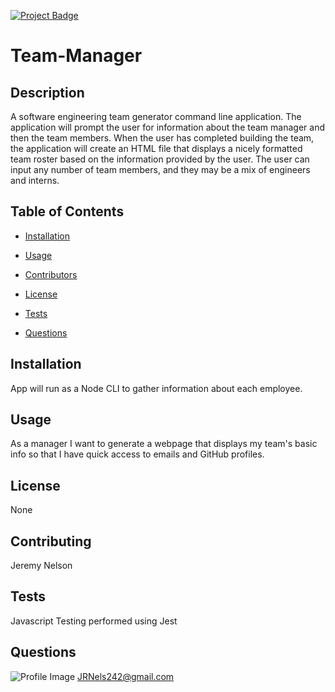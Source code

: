

[![Project Badge](https://img.shields.io/badge/Application-Awesome-green)](https://github.com/Swif242/ReadMe-Generator)
# Team-Manager

## Description 

A software engineering team generator command line application. The application will prompt the user for information about the team manager and then the team members. When the user has completed building the team, the application will create an HTML file that displays a nicely formatted team roster based on the information provided by the user. The user can input any number of team members, and they may be a mix of engineers and interns.

## Table of Contents 

- [Installation](#installation)

- [Usage](#usage)

- [Contributors](#contributors)

- [License](#license)

- [Tests](#tests)

- [Questions](#questions)

## Installation 

App will run as a Node CLI to gather information about each employee.

## Usage 

As a manager I want to generate a webpage that displays my team's basic info so that I have quick access to emails and GitHub profiles.

## License 
None


## Contributing 

Jeremy Nelson

## Tests 

Javascript Testing performed using Jest

## Questions 

![Profile Image](https://avatars3.githubusercontent.com/u/58095369?v=4)
JRNels242@gmail.com